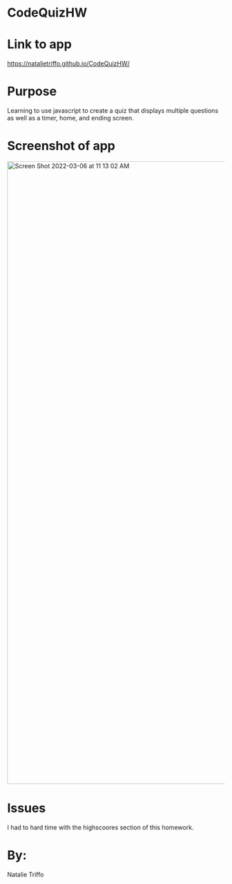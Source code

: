# CodeQuizHW

# Link to app
 https://natalietriffo.github.io/CodeQuizHW/


 # Purpose
Learning to use javascript to create a quiz that displays multiple questions as well as a timer, home, and ending screen. 

# Screenshot of app
<img width="1440" alt="Screen Shot 2022-03-06 at 11 13 02 AM" src="https://user-images.githubusercontent.com/97486569/156933993-6351a8c7-b90b-40ae-92ab-85db1392b428.png">

# Issues
I had to hard time with the highscoores section of this homework. 

# By:
Natalie Triffo
